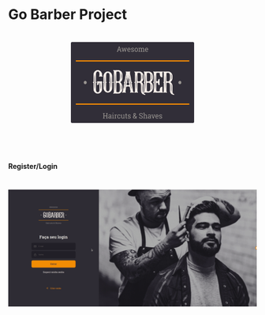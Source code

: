 # Go Barber Project

<h1 align="center">
    <img alt="Gobarber" src="https://github.com/eugenioarantes/GoBarber-ReactProject/blob/master/src/assets/go-barber-home.svg" width="250px" />
</h1>

<br><br>

#### Register/Login

<h1 align="center">
  <img 
    alt="modal" 
    src="https://github.com/eugenioarantes/GoBarber-ReactProject/blob/master/src/assets/login-gobarber.gif" 
  />
</h1>